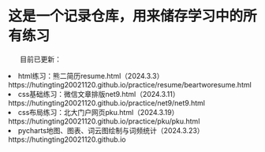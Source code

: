 <h1>这是一个记录仓库，用来储存学习中的所有练习</h1>
<ul>目前已更新：</ul>
<li>html练习：熊二简历resume.html（2024.3.3）<br>https://hutingting20021120.github.io/practice/resume/beartworesume.html</li>
<li>css基础练习：微信文章排版net9.html（2024.3.11）<br>https://hutingting20021120.github.io/practice/net9/net9.html</li>
<li>css布局练习：北大门户网页pku.html（2024.3.19）<br>https://hutingting20021120.github.io/practice/pku/pku.html</li>
<li>pycharts地图、图表、词云图绘制与词频统计（2024.3.23）<br>https://hutingting20021120.github.io</li>
